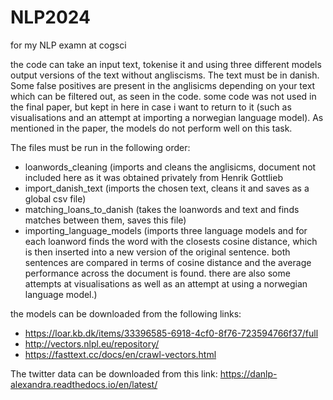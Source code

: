 # NLP2024
for my NLP examn at cogsci

the code can take an input text, tokenise it and using three different models output versions of the text without angliscisms. The text must be in danish.  Some  false positives are present in the anglisicms depending on your text which can be filtered out, as seen in the code. 
some code was not used in the final paper, but kept in here in case i want to return to it (such as visualisations and an attempt at importing a norwegian language model). As mentioned in the paper, the models do not perform well on this task. 

The files must be run in the following order:
- loanwords_cleaning (imports and cleans the anglisicms, document not included here as it was obtained privately from Henrik Gottlieb
- import_danish_text (imports the chosen text, cleans it and saves as a global csv file)
- matching_loans_to_danish (takes the loanwords and text and finds matches between them, saves this file)
- importing_language_models (imports three language models and for each loanword finds the word with the closests cosine distance, which is then inserted into a new version of the original sentence. both sentences are compared in terms of cosine distance and the average performance across the document is found.
  there are also some attempts at visualisations as well as an attempt at using a norwegian language model.)

the models can be downloaded from the following links:
- https://loar.kb.dk/items/33396585-6918-4cf0-8f76-723594766f37/full
- http://vectors.nlpl.eu/repository/
- https://fasttext.cc/docs/en/crawl-vectors.html

The twitter data can be downloaded from this link:
https://danlp-alexandra.readthedocs.io/en/latest/
